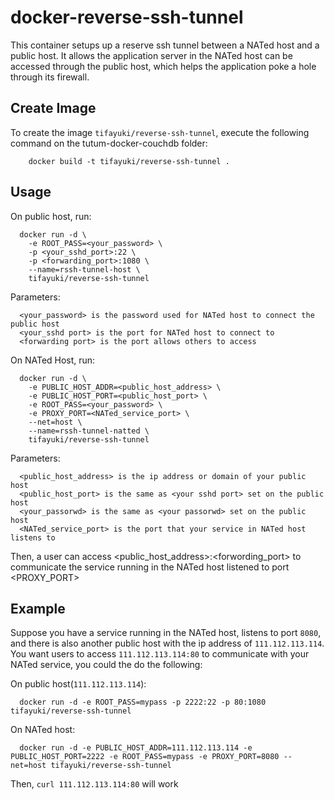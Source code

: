 # docker-reverse-ssh-tunnel
This container setups up a reserve ssh tunnel between a NATed host and a public host. It allows the application server in the NATed host can be accessed through the public host, which helps the application poke a hole through its firewall.

Create Image
------------
To create the image `tifayuki/reverse-ssh-tunnel`, execute the following command on the tutum-docker-couchdb folder:
```
	docker build -t tifayuki/reverse-ssh-tunnel .
```	
Usage
-----
On public host, run:
```
  docker run -d \
    -e ROOT_PASS=<your_password> \
    -p <your_sshd_port>:22 \
    -p <forwarding_port>:1080 \
    --name=rssh-tunnel-host \
    tifayuki/reverse-ssh-tunnel
```
Parameters:
```
  <your_password> is the password used for NATed host to connect the public host
  <your_sshd port> is the port for NATed host to connect to
  <forwarding port> is the port allows others to access
```

On NATed Host, run:

```
  docker run -d \
    -e PUBLIC_HOST_ADDR=<public_host_address> \
    -e PUBLIC_HOST_PORT=<public_host_port> \ 
    -e ROOT_PASS=<your_password> \
    -e PROXY_PORT=<NATed_service_port> \
    --net=host \
    --name=rssh-tunnel-natted \
    tifayuki/reverse-ssh-tunnel
```
Parameters:
```
  <public_host_address> is the ip address or domain of your public host
  <public_host_port> is the same as <your sshd port> set on the public host
  <your_passorwd> is the same as <your passorwd> set on the public host
  <NATed_service_port> is the port that your service in NATed host listens to
```

Then, a user can access <public_host_address>:<forwording_port> to communicate the service running in the NATed host listened to port <PROXY_PORT>

Example
-------

Suppose you have a service running in the NATed host, listens to port `8080`, and there is also another public host with the ip address of `111.112.113.114`. You want users to access `111.112.113.114:80` to communicate with your NATed service, you could the do the following:

On public host(`111.112.113.114`):
```
  docker run -d -e ROOT_PASS=mypass -p 2222:22 -p 80:1080 tifayuki/reverse-ssh-tunnel
```
On NATed host:
```
  docker run -d -e PUBLIC_HOST_ADDR=111.112.113.114 -e PUBLIC_HOST_PORT=2222 -e ROOT_PASS=mypass -e PROXY_PORT=8080 --net=host tifayuki/reverse-ssh-tunnel
```

Then, `curl 111.112.113.114:80` will work
